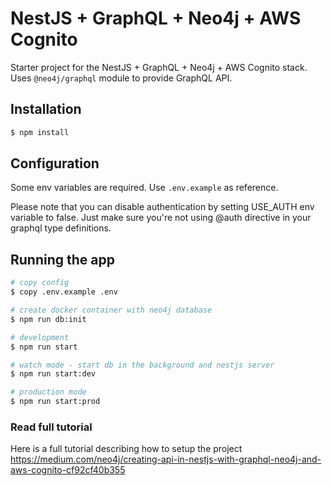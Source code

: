 # NestJS + GraphQL + Neo4j + AWS Cognito

Starter project for the NestJS + GraphQL + Neo4j + AWS Cognito stack. Uses `@neo4j/graphql` module to provide GraphQL
API.

## Installation

```bash
$ npm install
```

## Configuration

Some env variables are required. Use `.env.example` as reference.

Please note that you can disable authentication by setting USE_AUTH env variable to false. Just make sure you're not
using @auth directive in your graphql type definitions.

## Running the app

```bash
# copy config
$ copy .env.example .env 

# create docker container with neo4j database
$ npm run db:init

# development
$ npm run start

# watch mode - start db in the background and nestjs server
$ npm run start:dev 

# production mode
$ npm run start:prod

```

### Read full tutorial

Here is a full tutorial describing how to setup the project
https://medium.com/neo4j/creating-api-in-nestjs-with-graphql-neo4j-and-aws-cognito-cf92cf40b355

